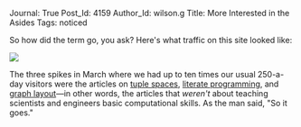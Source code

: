 Journal: True
Post_Id: 4159
Author_Id: wilson.g
Title: More Interested in the Asides
Tags: noticed

<p>So how did the term go, you ask?  Here's what traffic on this site looked like:</p>
<p><img src="{{root_path}}/files/2011/05/temp.png" /></p>
<p>The three spikes in March where we had up to ten times our usual 250-a-day visitors were the articles on <a href="{{root_path}}/blog/2011/03/tuple-spaces-or-good-ideas-dont-always-win.html">tuple spaces</a>, <a href="{{root_path}}/blog/2011/03/literate-programming.html">literate programming</a>, and <a href="{{root_path}}/blog/2011/03/graph-layout-models-vs-views-and-computational-thinking.html">graph layout</a>&mdash;in other words, the articles that <em>weren't</em> about teaching scientists and engineers basic computational skills. As the man said, "So it goes."</p>
